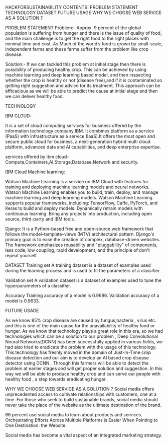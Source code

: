 HACKFORSUSTAINABILITY
CONTENTS: PROBLEM STATEMENT TECHNOLOGY DATASET FUTURE USAGE WHY WE CHOOSE WEB SERVICE AS A SOLUTION ?

PROBLEM STATEMENT
Problem:- Approx. 9 percent of the global population is suffering from hunger and there is the issue of quality of food, and the main challenge is to get the right food to the right places with minimal time and cost. As Much of the world’s food is grown by small-scale, independent farms and these farms suffer from the problem like crop disease.

Solution:- If we can tackled this problem at initial stage then there is possibility of producing healthy crop. This can be achieved by using machine learning and deep learning based model, and then inspecting whether the crop is healthy or not (disease free),and if it is contaminated so getting right suggestion and advice for its treatment. This approach can be efficacious as we will be able to predict the cause at initial stage and then we can deliver healthy food.

TECHNOLOGY

IBM CLOUD:

It is a set of cloud computing services for business offered by the information technology company IBM. It combines platform as a service (PaaS) with infrastructure as a service (IaaS).It offers the most open and secure public cloud for business, a next-generation hybrid multi cloud platform, advanced data and AI capabilities, and deep enterprise expertise.

services offered by ibm cloud- Compute,Containers,AI,Storage,Database,Network and security.

IBM Cloud Machine learning:

Watson Machine Learning is a service on IBM Cloud with features for training and deploying machine learning models and neural networks. Watson Machine Learning enables you to build, train, deploy, and manage machine learning and deep learning models. Watson Machine Learning supports popular frameworks, including: TensorFlow, Caffe, PyTorch, and Keras to build and deploy models. Dynamically retrain models with continuous learning. Bring any projects into production, including open source, third-party and IBM tools.

Django: It is a Python-based free and open-source web framework that follows the model–template–views (MTV) architectural pattern. Django's primary goal is to ease the creation of complex, database-driven websites. The framework emphasizes reusability and "pluggability" of components, less code, low coupling, rapid development, and the principle of don't repeat yourself.

DATASET Training set A training dataset is a dataset of examples used during the learning process and is used to fit the parameters of a classifier.

Validation set A validation dataset is a dataset of examples used to tune the hyperparameters of a classifier.

Accuracy Training accuracy of a model is 0.9696. Validation accuracy of a model is 0.9633.

FUTURE USAGE

As we know 85% crop disease are caused by fungus,bacteria , virus etc. and this is one of the main cause for the unavailability of healthy food or hunger. As we know that technology plays a great role in this era, so we had technologies which can be a solution to our problem , Deep Convolutional Neural Networks(DCNN) has been successfully applied in various fields, we had also tried to eradicate the problem with the usage of this technology. This technology has freshly moved in the domain of Just-In-Time crop disease detection and our aim is to develop an AI based crop disease detector using DCNN . Through this farmers will be able to detect the problem at earlier stages and will get proper solution and suggestion. In this way we will be able to produce healthy crop and can serve our people with healthy food , a step towards eradicating hunger.

WHY WE CHOOSE WEB SERVICE AS A SOLUTION ? Social media offers unprecedented access to cultivate relationships with customers, one at a time. For those who seek to build sustainable brands, social media should never take the place of the website as the ultimate destination of the brand.

66 percent use social media to learn about products and services. Orchestrating Efforts Across Multiple Platforms is Easier When Pointing to One Destination: the Website.

Social media has become a vital aspect of an integrated marketing strategy.
